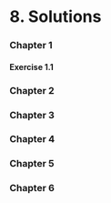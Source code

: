 # 8. Solutions

### Chapter 1

#### Exercise 1.1

### Chapter 2

### Chapter 3

### Chapter 4

### Chapter 5

### Chapter 6
